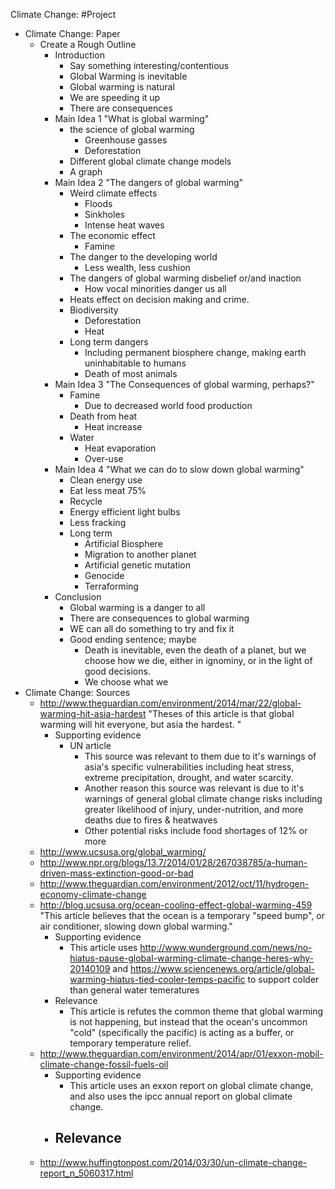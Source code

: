 Climate Change: #Project

- Climate Change: Paper
  - Create a Rough Outline
    - Introduction
      - Say something interesting/contentious
      - Global Warming is inevitable
      - Global warming is natural
      - We are speeding it up
      - There are consequences
    - Main Idea 1
      "What is global warming"
      - the science of global warming
        - Greenhouse gasses
        - Deforestation
      - Different global climate change models
      - A graph
    - Main Idea 2
      "The dangers of global warming"
      - Weird climate effects
        - Floods
        - Sinkholes
        - Intense heat waves
      - The economic effect
        - Famine
      - The danger to the developing world
        - Less wealth, less cushion
      - The dangers of global warming disbelief or/and inaction
        - How vocal minorities danger us all
      - Heats effect on decision making and crime.
      - Biodiversity
        - Deforestation
        - Heat
      - Long term dangers
        - Including permanent biosphere change, making earth uninhabitable to humans
        - Death of most animals
    - Main Idea 3
      "The Consequences of global warming, perhaps?"
      - Famine
        - Due to decreased world food production
      - Death from heat
        - Heat increase
      - Water
        - Heat evaporation
        - Over-use
    - Main Idea 4
      "What we can do to slow down global warming"
      - Clean energy use
      - Eat less meat 75%
      - Recycle
      - Energy efficient light bulbs
      - Less fracking
      - Long term
        - Artificial Biosphere
        - Migration to another planet
        - Artificial genetic mutation
        - Genocide
        - Terraforming
    - Conclusion
      - Global warming is a danger to all
      - There are consequences to global warming
      - WE can all do something to try and fix it
      - Good ending sentence; maybe
        - Death is inevitable, even the death of a planet, but we choose how we die, either in ignominy, or in the light of good decisions.
        - We choose what we 
- Climate Change: Sources
  - http://www.theguardian.com/environment/2014/mar/22/global-warming-hit-asia-hardest
    "Theses of this article is that global warming will hit everyone, but asia the hardest.
    "
    - Supporting evidence
      - UN article
        - This source was relevant to them due to it's warnings of asia's specific vulnerabilities including heat stress, extreme precipitation, drought, and water scarcity.
        - Another reason this source was relevant is due to it's warnings of general global climate change risks including greater likelihood of injury, under-nutrition, and more deaths due to fires & heatwaves
        - Other potential risks include food shortages of 12% or more
  - http://www.ucsusa.org/global_warming/
  - http://www.npr.org/blogs/13.7/2014/01/28/267038785/a-human-driven-mass-extinction-good-or-bad
  - http://www.theguardian.com/environment/2012/oct/11/hydrogen-economy-climate-change
  - http://blog.ucsusa.org/ocean-cooling-effect-global-warming-459
    "This article believes that the ocean is a temporary "speed bump", or air conditioner, slowing down global warming."
    - Supporting evidence
      - This article uses http://www.wunderground.com/news/no-hiatus-pause-global-warming-climate-change-heres-why-20140109 and https://www.sciencenews.org/article/global-warming-hiatus-tied-cooler-temps-pacific to support colder than general water temeratures
    - Relevance
      - This article is refutes the common theme that global warming is not happening, but instead that the ocean's uncommon "cold" (specifically the pacific) is acting as a buffer, or temporary temperature relief.
  - http://www.theguardian.com/environment/2014/apr/01/exxon-mobil-climate-change-fossil-fuels-oil
    - Supporting evidence
      - This article uses an exxon report on global climate change, and also uses the ipcc annual report on global climate change.
    - Relevance
      - 
  - http://www.huffingtonpost.com/2014/03/30/un-climate-change-report_n_5060317.html

